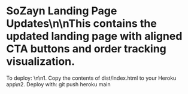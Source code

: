 # SoZayn Landing Page Updates\n\nThis contains the updated landing page with aligned CTA buttons and order tracking visualization.
To deploy: \n\n1. Copy the contents of dist/index.html to your Heroku app\n2. Deploy with: git push heroku main
